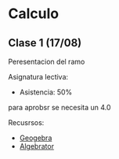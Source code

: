 # Calculo

## Clase 1 (17/08)

Peresentacion del ramo

Asignatura lectiva:

- Asistencia: 50%

para aprobsr se necesita un 4.0

Recusrsos:

- [Geogebra](https://www.geogebra.org/)
- [Algebrator](https://softmath.com)